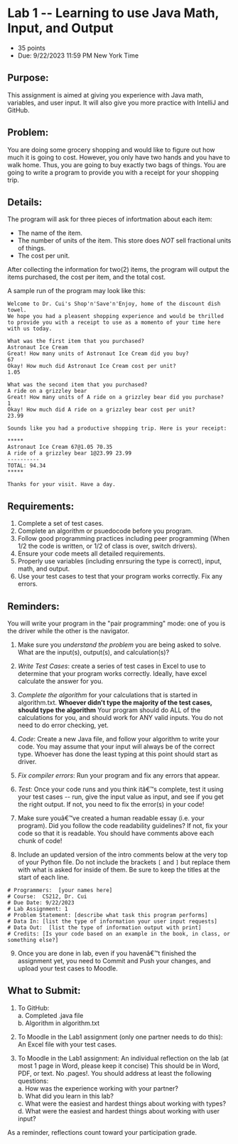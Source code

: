 # Lab 1 -- Learning to use Java Math, Input, and Output

* 35 points										
* Due: 9/22/2023 11:59 PM New York Time

## Purpose: 

This assignment is aimed at giving you experience with Java math, variables, and user input. It will also give you more practice with IntelliJ and GitHub.

## Problem:

You are doing some grocery shopping and would like to figure out how much it is going to cost. However, you only have two hands and you have to walk home. Thus, you are going to buy exactly two bags of things. You are going to write a program to provide you with a receipt for your shopping trip.

## Details:
The program will ask for three pieces of infortmation about each item:
* The name of the item.
* The number of units of the item. This store does *NOT* sell fractional units of things.
* The cost per unit.

After collecting the information for two(2) items, the program will output the items purchased, the cost per item, and the total cost.
 
A sample run of the program may look like this:

```
Welcome to Dr. Cui's Shop'n'Save'n'Enjoy, home of the discount dish towel. 
We hope you had a pleasent shopping experience and would be thrilled to provide you with a receipt to use as a momento of your time here with us today.

What was the first item that you purchased?
Astronaut Ice Cream
Great! How many units of Astronaut Ice Cream did you buy?
67
Okay! How much did Astronaut Ice Cream cost per unit?
1.05

What was the second item that you purchased?
A ride on a grizzley bear
Great! How many units of A ride on a grizzley bear did you purchase?
1
Okay! How much did A ride on a grizzley bear cost per unit?
23.99

Sounds like you had a productive shopping trip. Here is your receipt:

*****
Astronaut Ice Cream 67@1.05	70.35
A ride of a grizzley bear 1@23.99 23.99
----------
TOTAL: 94.34
*****

Thanks for your visit. Have a day.
```

## Requirements:

1.  Complete a set of test cases.
2.  Complete an algorithm or psuedocode before you program.
3.  Follow good programming practices including peer programming (When 1/2 the code is written, or 1/2 of class is over, switch drivers).
4.  Ensure your code meets all detailed requirements.
5.  Properly use variables (including enrsuring the type is correct), input, math, and output.
6.  Use your test cases to test that your program works correctly. Fix any errors.

## Reminders: 

You will write your program in the "pair programming" mode: one of you is the driver while the other is the navigator.

1.  Make sure you *understand the problem* you are being asked to solve. What are the input(s), output(s), and calculation(s)?

2.  *Write Test Cases*: create a series of test cases in Excel to use to determine that your program works correctly.  Ideally, have excel calculate the answer for you.

3.  *Complete the algorithm* for your calculations that is started in algorithm.txt. **Whoever didn't type the majority of the test cases, should type the algorithm** Your program should do ALL of the calculations for you, and should work for ANY valid inputs. You do not need to do error checking, yet.

4.  *Code*: Create a new Java file, and follow your algorithm to write your code. You may assume that your input will always be of the correct type. Whoever has done the least typing at this point should start as driver.

5.  *Fix compiler errors*: Run your program and fix any errors that appear.

6.  *Test:* Once your code runs and you think itâ€™s complete, test it using your test cases -- run, give the input value as input, and see if you get the right output. If not, you need to fix the error(s) in your code!

7.  Make sure youâ€™ve created a human readable essay (i.e. your program). Did you follow the code readability guidelines? If not, fix your code so that it is readable. You should have comments above each chunk of code!

8.  Include an updated version of the intro comments below at the very top of your Python file. Do not include the brackets `[` and `]` but replace them with what is asked for inside of them. Be sure to keep the titles at the start of each line. 
  ```
  # Programmers:  [your names here]
  # Course:  CS212, Dr. Cui 
  # Due Date: 9/22/2023
  # Lab Assignment: 1
  # Problem Statement: [describe what task this program performs]
  # Data In: [list the type of information your user input requests]
  # Data Out:  [list the type of information output with print]
  # Credits: [Is your code based on an example in the book, in class, or something else?]
  ```

9.  Once you are done in lab, even if you havenâ€™t finished the assignment yet, you need to Commit and Push your changes, and upload your test cases to Moodle.

## What to Submit:

1.  To GitHub:  
    a. Completed .java file  
    b. Algorithm in algorithm.txt  

2. To Moodle in the Lab1 assignment (only one partner needs to do this): An Excel file with your test cases. 
 
3. To Moodle in the Lab1 assignment: An individual reflection on the lab (at most 1 page in Word, please keep it concise) This should be in Word, PDF, or text. No .pages!. You should address at least the following questions:  
    a.  How was the experience working with your partner?   
    b.  What did you learn in this lab?   
    c.  What were the easiest and hardest things about working with types?  
    d.  What were the easiest and hardest things about working with user input?

As a reminder, reflections count toward your participation grade.
